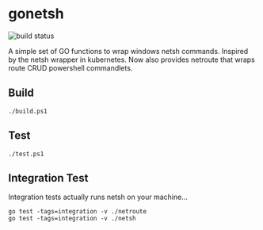 # gonetsh
![build status](https://ci.appveyor.com/api/projects/status/32r7s2skrgm9ubva?svg=true)

A simple set of GO functions to wrap windows netsh commands. Inspired by the netsh wrapper in kubernetes. Now also provides netroute that wraps route CRUD powershell commandlets.

## Build
`./build.ps1`

## Test
`./test.ps1`

## Integration Test
Integration tests actually runs netsh on your machine...
```$bash
go test -tags=integration -v ./netroute
go test -tags=integration -v ./netsh
```
